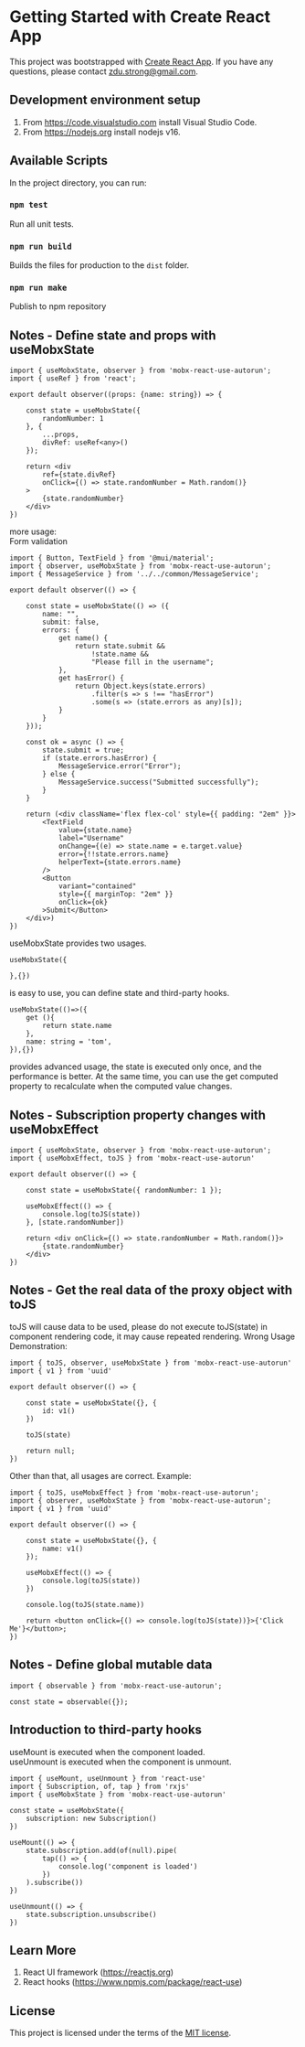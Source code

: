 # Getting Started with Create React App

This project was bootstrapped with [Create React App](https://github.com/facebook/create-react-app). If you have any questions, please contact zdu.strong@gmail.com.<br/>

## Development environment setup
1. From https://code.visualstudio.com install Visual Studio Code.<br/>
2. From https://nodejs.org install nodejs v16.<br/>

## Available Scripts

In the project directory, you can run:<br/>

### `npm test`

Run all unit tests.<br/>

### `npm run build`

Builds the files for production to the `dist` folder.<br/>

### `npm run make`

Publish to npm repository

## Notes - Define state and props with useMobxState

    import { useMobxState, observer } from 'mobx-react-use-autorun';
    import { useRef } from 'react';

    export default observer((props: {name: string}) => {

        const state = useMobxState({
            randomNumber: 1
        }, {
            ...props,
            divRef: useRef<any>()
        });

        return <div
            ref={state.divRef}
            onClick={() => state.randomNumber = Math.random()}
        >
            {state.randomNumber}
        </div>
    })

more usage:<br/>
Form validation<br/>

    import { Button, TextField } from '@mui/material';
    import { observer, useMobxState } from 'mobx-react-use-autorun';
    import { MessageService } from '../../common/MessageService';

    export default observer(() => {

        const state = useMobxState(() => ({
            name: "",
            submit: false,
            errors: {
                get name() {
                    return state.submit &&
                        !state.name &&
                        "Please fill in the username";
                },
                get hasError() {
                    return Object.keys(state.errors)
                        .filter(s => s !== "hasError")
                        .some(s => (state.errors as any)[s]);
                }
            }
        }));

        const ok = async () => {
            state.submit = true;
            if (state.errors.hasError) {
                MessageService.error("Error");
            } else {
                MessageService.success("Submitted successfully");
            }
        }

        return (<div className='flex flex-col' style={{ padding: "2em" }}>
            <TextField
                value={state.name}
                label="Username"
                onChange={(e) => state.name = e.target.value}
                error={!!state.errors.name}
                helperText={state.errors.name}
            />
            <Button
                variant="contained"
                style={{ marginTop: "2em" }}
                onClick={ok}
            >Submit</Button>
        </div>)
    })

useMobxState provides two usages.<br/>

    useMobxState({

    },{})

is easy to use, you can define state and third-party hooks.<br/>

    useMobxState(()=>({
        get (){
            return state.name
        },
        name: string = 'tom',
    }),{})

 provides advanced usage, the state is executed only once, and the performance is better. At the same time, you can use the get computed property to recalculate when the computed value changes.<br/>

## Notes - Subscription property changes with useMobxEffect

    import { useMobxState, observer } from 'mobx-react-use-autorun';
    import { useMobxEffect, toJS } from 'mobx-react-use-autorun'

    export default observer(() => {

        const state = useMobxState({ randomNumber: 1 });

        useMobxEffect(() => {
            console.log(toJS(state))
        }, [state.randomNumber])

        return <div onClick={() => state.randomNumber = Math.random()}>
            {state.randomNumber}
        </div>
    })

## Notes - Get the real data of the proxy object with toJS

toJS will cause data to be used, please do not execute toJS(state) in component rendering code, it may cause repeated rendering. Wrong Usage Demonstration:<br/>

    import { toJS, observer, useMobxState } from 'mobx-react-use-autorun'
    import { v1 } from 'uuid'

    export default observer(() => {

        const state = useMobxState({}, {
            id: v1()
        })

        toJS(state)

        return null;
    })

Other than that, all usages are correct. Example:<br/>

    import { toJS, useMobxEffect } from 'mobx-react-use-autorun';
    import { observer, useMobxState } from 'mobx-react-use-autorun';
    import { v1 } from 'uuid'

    export default observer(() => {

        const state = useMobxState({}, {
            name: v1()
        });

        useMobxEffect(() => {
            console.log(toJS(state))
        })

        console.log(toJS(state.name))

        return <button onClick={() => console.log(toJS(state))}>{'Click Me'}</button>;
    })

## Notes - Define global mutable data

    import { observable } from 'mobx-react-use-autorun';

    const state = observable({});

## Introduction to third-party hooks

useMount is executed when the component loaded.<br/>
useUnmount is executed when the component is unmount.<br/>

    import { useMount, useUnmount } from 'react-use'
    import { Subscription, of, tap } from 'rxjs'
    import { useMobxState } from 'mobx-react-use-autorun'

    const state = useMobxState({
        subscription: new Subscription()
    })

    useMount(() => {
        state.subscription.add(of(null).pipe(
            tap(() => {
                console.log('component is loaded')
            })
        ).subscribe())
    })

    useUnmount(() => {
        state.subscription.unsubscribe()
    })

## Learn More

1. React UI framework (https://reactjs.org)<br/>
2. React hooks (https://www.npmjs.com/package/react-use)<br/>

## License

This project is licensed under the terms of the [MIT license](./LICENSE).